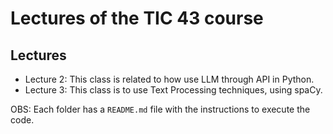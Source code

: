 # Lectures of the TIC 43 course

## Lectures

- Lecture 2: This class is related to how use LLM through API in Python.
- Lecture 3: This class is to use Text Processing techniques, using spaCy.

OBS: Each folder has a `README.md` file with the instructions to execute the code.
